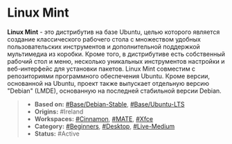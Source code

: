 # Linux Mint

**Linux Mint** - это дистрибутив на базе Ubuntu, целью которого является создание классического рабочего стола с множеством удобных пользовательских инструментов и дополнительной поддержкой мультимедиа из коробки. Кроме того, в дистрибутиве есть собственный рабочий стол и меню, несколько уникальных инструментов настройки и веб-интерфейс для установки пакетов. Linux Mint совместим с репозиториями программного обеспечения Ubuntu. Кроме версии, основанной на Ubuntu, проект также выпускает отдельную версию "Debian" (LMDE), основанную на последней стабильной версии Debian.


> - **Based on:** [#Base/Debian-Stable](), [#Base/Ubuntu-LTS]()
> - **Origins:** #Ireland
> - **Workspaces:** [#Cinnamon](), [#MATE](), [#Xfce]()
> - **Category:** [#Beginners](), [#Desktop](), [#Live-Medium]()
> - **Status:** #Active
